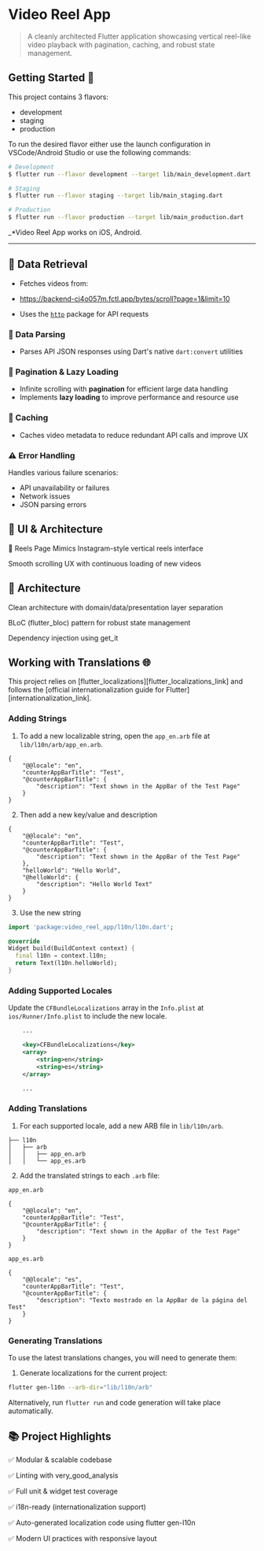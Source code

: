 # Video Reel App

> A cleanly architected Flutter application showcasing vertical reel-like video playback with pagination, caching, and robust state management.

## Getting Started 🚀

This project contains 3 flavors:

- development
- staging
- production

To run the desired flavor either use the launch configuration in VSCode/Android Studio or use the following commands:

```sh
# Development
$ flutter run --flavor development --target lib/main_development.dart

# Staging
$ flutter run --flavor staging --target lib/main_staging.dart

# Production
$ flutter run --flavor production --target lib/main_production.dart
```

_\*Video Reel App works on iOS, Android.

---


## 🔗 Data Retrieval

- Fetches videos from:
- https://backend-cj4o057m.fctl.app/bytes/scroll?page=1&limit=10

- Uses the [`http`](https://pub.dev/packages/http) package for API requests

### 🧩 Data Parsing

- Parses API JSON responses using Dart's native `dart:convert` utilities

### 🔄 Pagination & Lazy Loading

- Infinite scrolling with **pagination** for efficient large data handling
- Implements **lazy loading** to improve performance and resource use

### 🧠 Caching

- Caches video metadata to reduce redundant API calls and improve UX

### ⚠️ Error Handling

Handles various failure scenarios:

- API unavailability or failures
- Network issues
- JSON parsing errors

## 🎨 UI & Architecture
📱 Reels Page
Mimics Instagram-style vertical reels interface

Smooth scrolling UX with continuous loading of new videos

## 🧱 Architecture
Clean architecture with domain/data/presentation layer separation

BLoC (flutter_bloc) pattern for robust state management

Dependency injection using get_it



## Working with Translations 🌐

This project relies on [flutter_localizations][flutter_localizations_link] and follows the [official internationalization guide for Flutter][internationalization_link].

### Adding Strings

1. To add a new localizable string, open the `app_en.arb` file at `lib/l10n/arb/app_en.arb`.

```arb
{
    "@@locale": "en",
    "counterAppBarTitle": "Test",
    "@counterAppBarTitle": {
        "description": "Text shown in the AppBar of the Test Page"
    }
}
```

2. Then add a new key/value and description

```arb
{
    "@@locale": "en",
    "counterAppBarTitle": "Test",
    "@counterAppBarTitle": {
        "description": "Text shown in the AppBar of the Test Page"
    },
    "helloWorld": "Hello World",
    "@helloWorld": {
        "description": "Hello World Text"
    }
}
```

3. Use the new string

```dart
import 'package:video_reel_app/l10n/l10n.dart';

@override
Widget build(BuildContext context) {
  final l10n = context.l10n;
  return Text(l10n.helloWorld);
}
```

### Adding Supported Locales

Update the `CFBundleLocalizations` array in the `Info.plist` at `ios/Runner/Info.plist` to include the new locale.

```xml
    ...

    <key>CFBundleLocalizations</key>
	<array>
		<string>en</string>
		<string>es</string>
	</array>

    ...
```

### Adding Translations

1. For each supported locale, add a new ARB file in `lib/l10n/arb`.

```
├── l10n
│   ├── arb
│   │   ├── app_en.arb
│   │   └── app_es.arb
```

2. Add the translated strings to each `.arb` file:

`app_en.arb`

```arb
{
    "@@locale": "en",
    "counterAppBarTitle": "Test",
    "@counterAppBarTitle": {
        "description": "Text shown in the AppBar of the Test Page"
    }
}
```

`app_es.arb`

```arb
{
    "@@locale": "es",
    "counterAppBarTitle": "Test",
    "@counterAppBarTitle": {
        "description": "Texto mostrado en la AppBar de la página del Test"
    }
}
```

### Generating Translations

To use the latest translations changes, you will need to generate them:

1. Generate localizations for the current project:

```sh
flutter gen-l10n --arb-dir="lib/l10n/arb"
```

Alternatively, run `flutter run` and code generation will take place automatically.


## 📚 Project Highlights
✅ Modular & scalable codebase

✅ Linting with very_good_analysis

✅ Full unit & widget test coverage

✅ i18n-ready (internationalization support)

✅ Auto-generated localization code using flutter gen-l10n

✅ Modern UI practices with responsive layout

